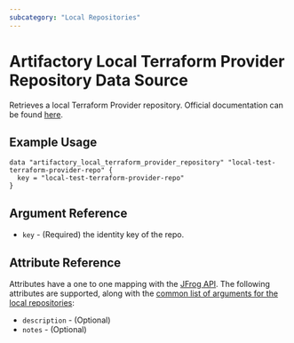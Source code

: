 ```yaml
---
subcategory: "Local Repositories"
---
```


# Artifactory Local Terraform Provider Repository Data Source

Retrieves a local Terraform Provider repository. Official documentation can be
found [here](https://www.jfrog.com/confluence/display/JFROG/Terraform+Repositories).

## Example Usage

```hcl
data "artifactory_local_terraform_provider_repository" "local-test-terraform-provider-repo" {
  key = "local-test-terraform-provider-repo"
}
```

## Argument Reference

* `key` - (Required) the identity key of the repo.

## Attribute Reference

Attributes have a one to one mapping with
the [JFrog API](https://www.jfrog.com/confluence/display/RTF/Repository+Configuration+JSON). The following attributes are
supported, along with the [common list of arguments for the local repositories](local.md):

* `description` - (Optional)
* `notes` - (Optional)

